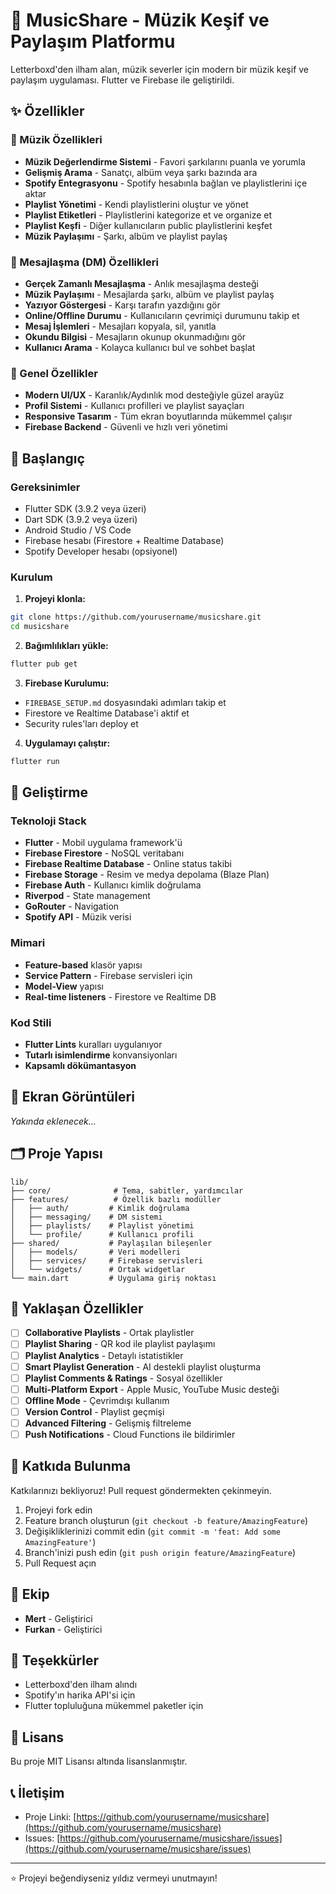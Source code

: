 # 🎵 MusicShare - Müzik Keşif ve Paylaşım Platformu

Letterboxd'den ilham alan, müzik severler için modern bir müzik keşif ve paylaşım uygulaması. Flutter ve Firebase ile geliştirildi.

## ✨ Özellikler

### 🎵 Müzik Özellikleri
- **Müzik Değerlendirme Sistemi** - Favori şarkılarını puanla ve yorumla
- **Gelişmiş Arama** - Sanatçı, albüm veya şarkı bazında ara
- **Spotify Entegrasyonu** - Spotify hesabınla bağlan ve playlistlerini içe aktar
- **Playlist Yönetimi** - Kendi playlistlerini oluştur ve yönet
- **Playlist Etiketleri** - Playlistlerini kategorize et ve organize et
- **Playlist Keşfi** - Diğer kullanıcıların public playlistlerini keşfet
- **Müzik Paylaşımı** - Şarkı, albüm ve playlist paylaş

### 💬 Mesajlaşma (DM) Özellikleri
- **Gerçek Zamanlı Mesajlaşma** - Anlık mesajlaşma desteği
- **Müzik Paylaşımı** - Mesajlarda şarkı, albüm ve playlist paylaş
- **Yazıyor Göstergesi** - Karşı tarafın yazdığını gör
- **Online/Offline Durumu** - Kullanıcıların çevrimiçi durumunu takip et
- **Mesaj İşlemleri** - Mesajları kopyala, sil, yanıtla
- **Okundu Bilgisi** - Mesajların okunup okunmadığını gör
- **Kullanıcı Arama** - Kolayca kullanıcı bul ve sohbet başlat

### 🎨 Genel Özellikler
- **Modern UI/UX** - Karanlık/Aydınlık mod desteğiyle güzel arayüz
- **Profil Sistemi** - Kullanıcı profilleri ve playlist sayaçları
- **Responsive Tasarım** - Tüm ekran boyutlarında mükemmel çalışır
- **Firebase Backend** - Güvenli ve hızlı veri yönetimi

## 🚀 Başlangıç

### Gereksinimler

- Flutter SDK (3.9.2 veya üzeri)
- Dart SDK (3.9.2 veya üzeri)
- Android Studio / VS Code
- Firebase hesabı (Firestore + Realtime Database)
- Spotify Developer hesabı (opsiyonel)

### Kurulum

1. **Projeyi klonla:**
```bash
git clone https://github.com/yourusername/musicshare.git
cd musicshare
```

2. **Bağımlılıkları yükle:**
```bash
flutter pub get
```

3. **Firebase Kurulumu:**
- `FIREBASE_SETUP.md` dosyasındaki adımları takip et
- Firestore ve Realtime Database'i aktif et
- Security rules'ları deploy et

4. **Uygulamayı çalıştır:**
```bash
flutter run
```

## 🔧 Geliştirme

### Teknoloji Stack
- **Flutter** - Mobil uygulama framework'ü
- **Firebase Firestore** - NoSQL veritabanı
- **Firebase Realtime Database** - Online status takibi
- **Firebase Storage** - Resim ve medya depolama (Blaze Plan)
- **Firebase Auth** - Kullanıcı kimlik doğrulama
- **Riverpod** - State management
- **GoRouter** - Navigation
- **Spotify API** - Müzik verisi

### Mimari
- **Feature-based** klasör yapısı
- **Service Pattern** - Firebase servisleri için
- **Model-View** yapısı
- **Real-time listeners** - Firestore ve Realtime DB

### Kod Stili
- **Flutter Lints** kuralları uygulanıyor
- **Tutarlı isimlendirme** konvansiyonları
- **Kapsamlı dökümantasyon**

## 📸 Ekran Görüntüleri

*Yakında eklenecek...*

## 🗂️ Proje Yapısı

```
lib/
├── core/              # Tema, sabitler, yardımcılar
├── features/          # Özellik bazlı modüller
│   ├── auth/         # Kimlik doğrulama
│   ├── messaging/    # DM sistemi
│   ├── playlists/    # Playlist yönetimi
│   └── profile/      # Kullanıcı profili
├── shared/           # Paylaşılan bileşenler
│   ├── models/       # Veri modelleri
│   ├── services/     # Firebase servisleri
│   └── widgets/      # Ortak widgetlar
└── main.dart         # Uygulama giriş noktası
```

## 🔮 Yaklaşan Özellikler

- [ ] **Collaborative Playlists** - Ortak playlistler
- [ ] **Playlist Sharing** - QR kod ile playlist paylaşımı
- [ ] **Playlist Analytics** - Detaylı istatistikler
- [ ] **Smart Playlist Generation** - AI destekli playlist oluşturma
- [ ] **Playlist Comments & Ratings** - Sosyal özellikler
- [ ] **Multi-Platform Export** - Apple Music, YouTube Music desteği
- [ ] **Offline Mode** - Çevrimdışı kullanım
- [ ] **Version Control** - Playlist geçmişi
- [ ] **Advanced Filtering** - Gelişmiş filtreleme
- [ ] **Push Notifications** - Cloud Functions ile bildirimler

## 🤝 Katkıda Bulunma

Katkılarınızı bekliyoruz! Pull request göndermekten çekinmeyin.

1. Projeyi fork edin
2. Feature branch oluşturun (`git checkout -b feature/AmazingFeature`)
3. Değişikliklerinizi commit edin (`git commit -m 'feat: Add some AmazingFeature'`)
4. Branch'inizi push edin (`git push origin feature/AmazingFeature`)
5. Pull Request açın

## 👥 Ekip

- **Mert** - Geliştirici
- **Furkan** - Geliştirici

## 🙏 Teşekkürler

- Letterboxd'den ilham alındı
- Spotify'ın harika API'si için
- Flutter topluluğuna mükemmel paketler için

## 📄 Lisans

Bu proje MIT Lisansı altında lisanslanmıştır.

## 📞 İletişim

- Proje Linki: [https://github.com/yourusername/musicshare](https://github.com/yourusername/musicshare)
- Issues: [https://github.com/yourusername/musicshare/issues](https://github.com/yourusername/musicshare/issues)

---

⭐ Projeyi beğendiyseniz yıldız vermeyi unutmayın!
